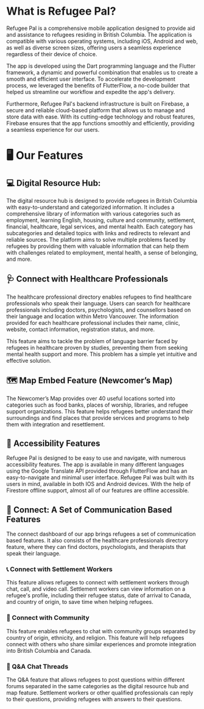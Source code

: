 # What is Refugee Pal?
Refugee Pal is a comprehensive mobile application designed to provide aid and assistance to refugees residing in British Columbia. The application is compatible with various operating systems, including iOS, Android and web, as well as diverse screen sizes, offering users a seamless experience regardless of their device of choice.

The app is developed using the Dart programming language and the Flutter framework, a dynamic and powerful combination that enables us to create a smooth and efficient user interface. To accelerate the development process, we leveraged the benefits of FlutterFlow, a no-code builder that helped us streamline our workflow and expedite the app's delivery.

Furthermore, Refugee Pal's backend infrastructure is built on Firebase, a secure and reliable cloud-based platform that allows us to manage and store data with ease. With its cutting-edge technology and robust features, Firebase ensures that the app functions smoothly and efficiently, providing a seamless experience for our users.
# 🖥️ Our Features

## 💻 Digital Resource Hub:
The digital resource hub is designed to provide refugees in British Columbia with easy-to-understand and categorized information. It includes a comprehensive library of information with various categories such as employment, learning English, housing, culture and community, settlement, financial, healthcare, legal services, and mental health. Each category has subcategories and detailed topics with links and redirects to relevant and reliable sources. The platform aims to solve multiple problems faced by refugees by providing them with valuable information that can help them with challenges related to employment, mental health, a sense of belonging, and more.

## 🩺 Connect with Healthcare Professionals
The healthcare professional directory enables refugees to find healthcare professionals who speak their language. Users can search for healthcare professionals including doctors, psychologists, and counsellors based on their language and location within Metro Vancouver. The information provided for each healthcare professional includes their name, clinic, website, contact information, registration status, and more.

This feature aims to tackle the problem of language barrier faced by refugees in healthcare proven by studies, preventing them from seeking mental health support and more. This problem has a simple yet intuitive and effective solution.

## 🗺️ Map Embed Feature (Newcomer’s Map)
The Newcomer’s Map provides over 40 useful locations sorted into categories such as food banks, places of worship, libraries, and refugee support organizations. This feature helps refugees better understand their surroundings and find places that provide services and programs to help them with integration and resettlement.

## 📱 Accessibility Features
Refugee Pal is designed to be easy to use and navigate, with numerous accessibility features. The app is available in many different languages using the Google Translate API provided through FlutterFlow and has an easy-to-navigate and minimal user interface. Refugee Pal was built with its users in mind, available in both IOS and Android devices. With the help of Firestore offline support, almost all of our features are offline accessible.

## 💬 Connect: A Set of Communication Based Features
The connect dashboard of our app brings refugees a set of communication based features. It also consists of the healthcare professionals directory feature, where they can find doctors, psychologists, and therapists that speak their language. 
### 📞 Connect with Settlement Workers 

This feature allows refugees to connect with settlement workers through chat, call, and video call. Settlement workers can view information on a refugee's profile, including their refugee status, date of arrival to Canada, and country of origin, to save time when helping refugees.

### 👥 Connect with Community 

This feature enables refugees to chat with community groups separated by country of origin, ethnicity, and religion. This feature will help refugees connect with others who share similar experiences and promote integration into British Columbia and Canada.

### 💬 Q&A Chat Threads

The Q&A feature that allows refugees to post questions within different forums separated in the same categories as the digital resource hub and map feature. Settlement workers or other qualified professionals can reply to their questions, providing refugees with answers to their questions.
